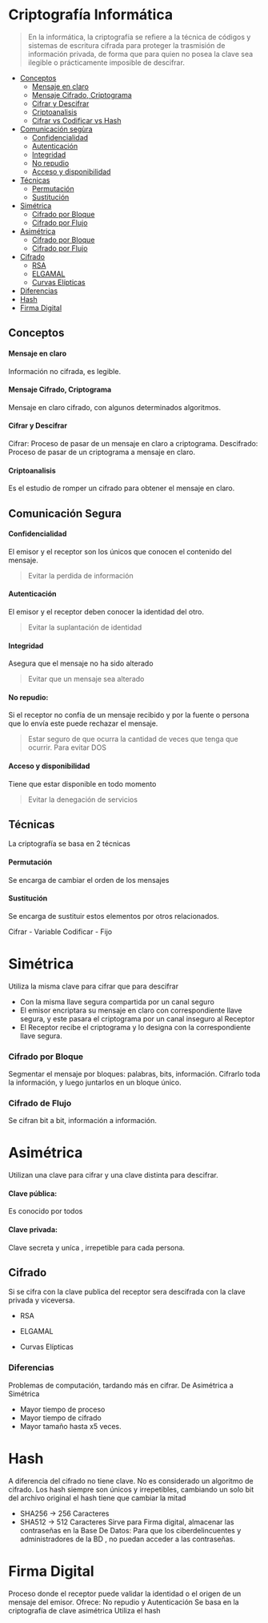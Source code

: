 # Criptografía Informática

> En la informática, la criptografía se refiere a la técnica de códigos y sistemas de escritura cifrada para proteger la trasmisión de información privada, de forma que para quien no posea la clave sea ilegible o prácticamente imposible de descifrar.

- [Conceptos](#conceptos)
  - [Mensaje en claro](#mensaje-en-claro)
  - [Mensaje Cifrado, Criptograma](#mensaje-cifrado,-criptograma)
  - [Cifrar y Descifrar](#cifrar-y-descifrar)
  - [Criptoanalisis](#criptoanalisis)
  - [Cifrar vs Codificar vs Hash](#Cifrar-vs-Codificar-vs-Hash)
- [Comunicación segùra](#comunicación-segura)
  - [Confidencialidad](#confidencialidad)
  - [Autenticación](#autenticación)
  - [Integridad](#integridad)
  - [No repudio](#no-repudio)
  - [Acceso y disponibilidad](#acceso-y-disponibilidad)
- [Técnicas](#técnicas)
  - [Permutación](#permutación)
  - [Sustitución](#sustitución)
- [Simétrica](#simétrica)
  - [Cifrado por Bloque](#cifrado-por-bloque)
  - [Cifrado por Flujo](#cifrado-por-flujo)
- [Asimétrica](#asimétrica)
  - [Cifrado por Bloque](#cifrado-por-Bloque)
  - [Cifrado por Flujo](#cifrado-por-flujo)
- [Cifrado](#cifrado)
  - [RSA](#rsa)
  - [ELGAMAL](#elgamal)
  - [Curvas Elípticas](#curvas-elípticas)
- [Diferencias](#diferencias) 
- [Hash](#hash) 
- [Firma Digital](#firma-digital) 

## Conceptos

#### Mensaje en claro
Información no cifrada, es legible.
#### Mensaje Cifrado, Criptograma
Mensaje en claro cifrado, con algunos determinados algoritmos.
#### Cifrar y Descifrar
Cifrar: Proceso de pasar de un mensaje en claro a criptograma.
Descifrado: Proceso de pasar de un criptograma a mensaje en claro.
#### Criptoanalisis
Es el estudio de romper un cifrado para obtener el mensaje en claro.

## Comunicación Segura
#### Confidencialidad
El emisor y el receptor son los únicos que conocen el contenido del mensaje.
> Evitar la perdida de información
#### Autenticación
El emisor y el receptor deben conocer la identidad del otro.
> Evitar la suplantación de identidad
#### Integridad
Asegura que el mensaje no ha sido alterado
> Evitar que un mensaje sea alterado
#### No repudio: 
Si el receptor no confía de un mensaje recibido y por la fuente o persona que lo envía este puede rechazar el mensaje.
> Estar seguro de que ocurra la cantidad de veces que tenga que ocurrir. Para evitar DOS
#### Acceso y disponibilidad 
Tiene que estar disponible en todo momento
> Evitar la denegación de servicios

## Técnicas
La criptografía se basa en 2 técnicas
#### Permutación
Se encarga de cambiar el orden de los mensajes
#### Sustitución
Se encarga de sustituir estos elementos por otros relacionados.


Cifrar - Variable
Codificar - Fijo

# Simétrica
Utiliza la misma clave para cifrar que para descifrar

* Con la misma llave segura compartida por un canal seguro
* El emisor encriptara su mensaje en claro con correspondiente llave segura, y este pasara el criptograma por un canal inseguro al Receptor
* El Receptor recibe el criptograma y lo designa con la correspondiente llave segura.

### Cifrado por Bloque
Segmentar el mensaje por bloques: palabras, bits, información. Cifrarlo toda la información, y luego juntarlos en un bloque único. 
### Cifrado de Flujo
Se cifran bit a bit, información a información.

# Asimétrica
Utilizan una clave para cifrar y una clave distinta para descifrar.

#### Clave pública:
Es conocido por todos
#### Clave privada:
Clave secreta y uníca
, irrepetible para cada persona.

## Cifrado
Si se cifra con la clave publica del receptor sera descifrada con la clave privada y viceversa.

* RSA

* ELGAMAL

* Curvas Elípticas

### Diferencias
Problemas de computación, tardando más en cifrar.
De Asimétrica a Simétrica
* Mayor tiempo de proceso
* Mayor tiempo de cifrado
* Mayor tamaño hasta x5 veces.

# Hash

A diferencia del cifrado no tiene clave. No es considerado un algoritmo de cifrado.
Los hash
 siempre son únicos y irrepetibles, cambiando un solo bit del archivo original el hash
 tiene que cambiar la mitad
* SHA256 ->
 256 Caracteres
* SHA512 ->
 512 Caracteres
Sirve para Firma digital, almacenar las contraseñas en la Base De Datos:
Para que los ciberdelincuentes
 y administradores de la BD
, no puedan acceder a las contraseñas.

# Firma Digital
Proceso donde el receptor puede validar la identidad o el origen de un mensaje del emisor.
Ofrece: No repudio y Autenticación
Se basa en la criptografía de clave asimétrica
Utiliza el hash
